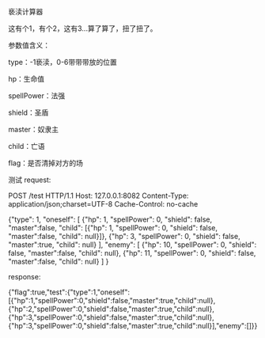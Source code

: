 亵渎计算器

这有个1，有个2，这有3...算了算了，扭了扭了。


参数值含义：

type：-1亵渎，0-6带带带放的位置

hp：生命值

spellPower：法强

shield：圣盾

master：奴隶主

child：亡语

flag：是否清掉对方的场

测试
request:

POST /test HTTP/1.1
Host: 127.0.0.1:8082
Content-Type: application/json;charset=UTF-8
Cache-Control: no-cache

{"type": 1, "oneself": [ {"hp": 1, "spellPower": 0, "shield": false, "master":false, "child": [{"hp": 1, "spellPower": 0, "shield": false, "master":false, "child": null}]}, {"hp": 3, "spellPower": 0, "shield": false, "master":true, "child": null} ], "enemy": [ {"hp": 10, "spellPower": 0, "shield": false, "master":false, "child": null}, {"hp": 11, "spellPower": 0, "shield": false, "master":false, "child": null} ] }



response:

{"flag":true,"test":{"type":1,"oneself":[{"hp":1,"spellPower":0,"shield":false,"master":true,"child":null},{"hp":2,"spellPower":0,"shield":false,"master":true,"child":null},{"hp":3,"spellPower":0,"shield":false,"master":true,"child":null},{"hp":3,"spellPower":0,"shield":false,"master":true,"child":null}],"enemy":[]}}